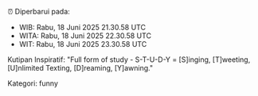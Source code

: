 ⏰ Diperbarui pada:
- WIB: Rabu, 18 Juni 2025 21.30.58 UTC
- WITA: Rabu, 18 Juni 2025 22.30.58 UTC
- WIT: Rabu, 18 Juni 2025 23.30.58 UTC

Kutipan Inspiratif:
"Full form of study - S-T-U-D-Y = [S]inging, [T]weeting, [U]nlimited Texting, [D]reaming, [Y]awning."


Kategori: funny

